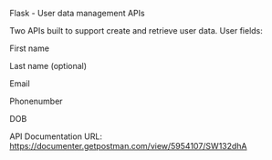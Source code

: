 Flask - User data management APIs

Two APIs built to support create and retrieve user data. 
User fields:

First name

Last name (optional)

Email

Phonenumber

DOB

API Documentation URL:
https://documenter.getpostman.com/view/5954107/SW132dhA
